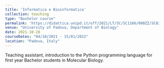 ```yaml
---
title: 'Informatica e Bioinformatica'
collection: teaching
type: "Bashelor course"
permalink: 'https://didattica.unipd.it/off/2021/LT/SC/SC1166/000ZZ/SC02122869/N0'
venue: "University of Padova, Department of Biology"
date: 2021-10-28
courseDates: "04/10/2021 - 15/01/2022"
location: "Padova, Italy"
---
```

Teaching assistant, introduction to the Python programming language for first year Bachelor students in Molecular Biology.
